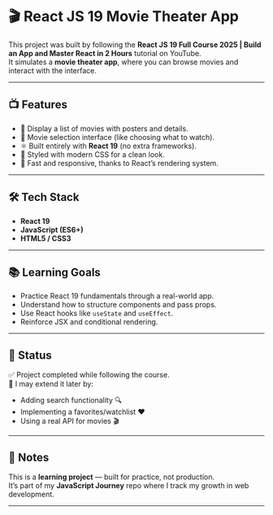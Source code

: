 # 🎬 React JS 19 Movie Theater App  

This project was built by following the **React JS 19 Full Course 2025 | Build an App and Master React in 2 Hours** tutorial on YouTube.  
It simulates a **movie theater app**, where you can browse movies and interact with the interface.  

---

## 📺 Features  

- 🎥 Display a list of movies with posters and details.  
- 🍿 Movie selection interface (like choosing what to watch).  
- ⚛️ Built entirely with **React 19** (no extra frameworks).  
- 🎨 Styled with modern CSS for a clean look.  
- 🚀 Fast and responsive, thanks to React’s rendering system.  

---

## 🛠️ Tech Stack  

- **React 19**  
- **JavaScript (ES6+)**  
- **HTML5 / CSS3**  

---

## 📚 Learning Goals  

- Practice React 19 fundamentals through a real-world app.  
- Understand how to structure components and pass props.  
- Use React hooks like `useState` and `useEffect`.  
- Reinforce JSX and conditional rendering.  

---

## 🚧 Status  

✅ Project completed while following the course.  
📝 I may extend it later by:  
- Adding search functionality 🔍  
- Implementing a favorites/watchlist ❤️  
- Using a real API for movies 🎬  

---

## 📖 Notes  

This is a **learning project** — built for practice, not production.  
It’s part of my **JavaScript Journey** repo where I track my growth in web development.  

---
